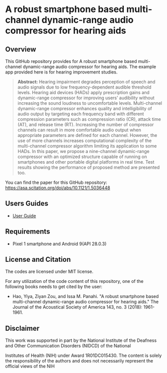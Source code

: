# A robust smartphone based multi-channel dynamic-range audio compressor for hearing aids


## Overview
This GitHub repository provides for A robust smartphone based multi-channel dynamic-range audio compressor for hearing aids. The example app provided here is for hearing improvement studies. 

> **Abstract:** Hearing impairment degrades perception of speech and audio signals due to low frequency-dependent audible threshold levels. Hearing aid devices (HADs) apply prescription gains and dynamic-range compressor for improving users’ audibility without increasing the sound loudness to uncomfortable levels. Multi-channel dynamic-range compressor enhances quality and intelligibility of audio output by targeting each frequency band with different compression parameters such as compression ratio (CR), attack time (AT), and release time (RT). Increasing the number of compressor channels can result in more comfortable audio output when appropriate parameters are defined for each channel. However, the use of more channels increases computational complexity of the multi-channel compressor algorithm limiting its application to some HADs. In this paper, we propose a nine-channel dynamic-range compressor with an optimized structure capable of running on smartphones and other portable digital platforms in real time. Test results showing the performance of proposed method are presented too.

You can find the paper for this GitHub repository: https://asa.scitation.org/doi/abs/10.1121/1.5036448


## Users Guides

- [User Guide](https://github.com/ssprl/Multi-channel-dynamic-range-audio-compressor-for-hearing-aids/blob/master/Users-Guide-FB-based-Compression-Android.pdf)

## Requirements 
- Pixel 1 smartphone and Android 9(API 28.0.3)

## License and Citation
The codes are licensed under MIT license.

For any utilization of the code content of this repository, one of the following books needs to get cited by the user:

- Hao, Yiya, Ziyan Zou, and Issa M. Panahi. "A robust smartphone based multi-channel dynamic-range audio compressor for hearing aids." The Journal of the Acoustical Society of America 143, no. 3 (2018): 1961-1961.

## Disclaimer
This work was supported in part by the National Institute of the Deafness and Other Communication Disorders (NIDCD) of the National

Institutes of Health (NIH) under Award 1R01DC015430. The content is solely the responsibility of the authors and does not necessarily represent the official views of the NIH
